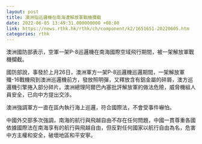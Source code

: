 ```yaml
---
layout: post
title: 澳洲指巡邏機在南海遭解放軍戰機攔截
date: 2022-06-05 13:49:31.000000000 +08:00
link: https://news.rthk.hk/rthk/ch/component/k2/1651651-20220605.htm
categories: rthk
---
```


澳洲國防部表示，空軍一架P-8巡邏機在南海國際空域飛行期間，被一架解放軍戰機攔截。

國防部說，事發於上月26日，澳洲軍方一架P-8巡邏機巡邏期間，一架解放軍殲-16戰機飛到澳洲巡邏機前方，發放照明彈，又釋放含有鋁金屬的碎屑，澳方巡邏機引擎捲入部分碎片。澳洲總理阿爾巴內塞批評解放軍的做法危險，威脅機組人員安全，已向中方提出交涉。

澳洲強調軍方一直在區內執行海上巡邏，符合國際法，不會受事件嚇怕。

中國外交部多次強調，南海的航行與飛越自由不存在任何問題，中國一貫尊重各國依據國際法在南海享有的航行與飛越自由，但反對任何國家以航行自由為名，危害中方主權和安全，破壞地區和平安寧。
